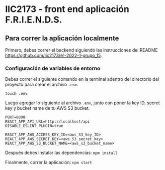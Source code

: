 # IIC2173 - front end aplicación F.R.I.E.N.D.S. 

## Para correr la aplicación localmente
Primero, debes correr el backend siguiendo las instrucciones del README https://github.com/iic2173/e1-2022-1-grupo_15.

### Configuración de variables de entorno

Debes correr el siguiente comando en la terminal adentro del directorio del proyecto para crear el archivo `.env`.
```
touch .env
```
Luego agregar lo siguiente al archivo `.env`, junto con poner la key ID, secret key y bucket name de tu AWS S3 bucket.
```
PORT=8000
REACT_APP_API_URL=http://localhost/api
DISABLE_ESLINT_PLUGIN=true

REACT_APP_AWS_ACCESS_KEY_ID=<aws_S3_key_ID>
REACT_APP_AWS_SECRET_KEY=<aws_S3_secret_key>
REACT_APP_AWS_S3_BUCKET_NAME=<aws_s3_bucket_name>
```
Después debes instalar las dependencias: 
``` npm install ```

Finalmente, correr la aplicación:
``` npm start ```
